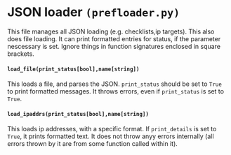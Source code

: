 # JSON loader `(prefloader.py)`

This file manages all JSON loading (e.g. checklists,ip targets). This also does
file loading. It can print formatted entries for status, if the parameter
nescessary is set. Ignore things in function signatures enclosed in square
brackets.

#### `load_file(print_status[bool],name[string])`

This loads a file, and parses the JSON. `print_status` should be set to `True`
to print formatted messages. It throws errors, even if `print_status` is set
to `True`.

#### `load_ipaddrs(print_status[bool],name[string])`

This loads ip addresses, with a specific format. If `print_details` is set to
`True`, it prints formatted text. It does not throw anyy errors internally
(all errors thrown by it are from some function called within it).